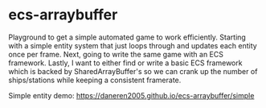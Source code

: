 # ecs-arraybuffer
Playground to get a simple automated game to work efficiently.  Starting with a simple entity system that just loops through and updates each entity once per frame.  Next, going to write the same game with an ECS framework.  Lastly, I want to either find or write a basic ECS framework which is backed by SharedArrayBuffer's so we can crank up the number of ships/stations while keeping a consistent framerate.

Simple entity demo: https://daneren2005.github.io/ecs-arraybuffer/simple
